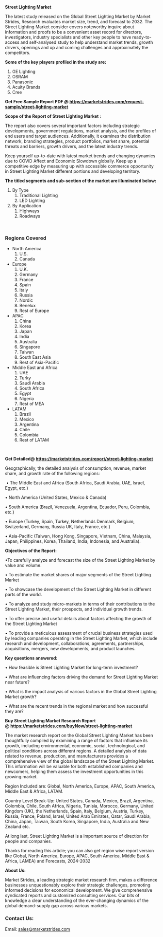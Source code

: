 <p><strong>Street Lighting Market</strong></p>
<p>The latest study released on the Global Street Lighting Market by Market Strides, Research evaluates market size, trend, and forecast to 2032. The Street Lighting Market consider covers noteworthy inquire about information and proofs to be a convenient asset record for directors, investigators, industry specialists and other key people to have ready-to-access and self-analysed study to help understand market trends, growth drivers, openings and up and coming challenges and approximately the competitors.</p>
<p><strong> Some of the key players profiled in the study are: </strong></p>
<p><ol><li>GE Lighting</li><li>OSRAM</li><li>Panasonic</li><li>Acuity Brands</li><li>Cree</li></ol></p>
<p><strong>Get Free Sample Report PDF @ <a href=""https://marketstrides.com/request-sample/street-lighting-market"">https://marketstrides.com/request-sample/street-lighting-market</a></strong></p>
<p><strong> Scope of the Report of Street Lighting Market : </strong></p>
<p>The report also covers several important factors including strategic developments, government regulations, market analysis, and the profiles of end users and target audiences. Additionally, it examines the distribution network, branding strategies, product portfolios, market share, potential threats and barriers, growth drivers, and the latest industry trends.</p>
<p>Keep yourself up-to-date with latest market trends and changing dynamics due to COVID Affect and Economic Slowdown globally. Keep up a competitive edge by measuring up with accessible commerce opportunity in Street Lighting Market different portions and developing territory.</p>
<p><strong> The titled segments and sub-section of the market are illuminated below: </strong></p>
<p><ol><li>By Type<ol><li> Traditional Lighting</li><li>LED Lighting</ol></li><li> By Application<ol><li>Highways</li><li>Roadways</ol></li></ol></p>
<p>&nbsp;</p>
<h3>Regions Covered</h3>
<ul>
<li class=""main-heading"">North America
<ol>
<li>U.S.</li>
<li>Canada</li>
</ol>
</li>
<li class=""main-heading"">Europe
<ol>
<li>U.K.</li>
<li>Germany</li>
<li>France</li>
<li>Spain</li>
<li>Italy</li>
<li>Russia</li>
<li>Nordic</li>
<li>Benelux</li>
<li>Rest of Europe</li>
</ol>
</li>
<li class=""main-heading"">APAC
<ol>
<li>China</li>
<li>Korea</li>
<li>Japan</li>
<li>India</li>
<li>Australia</li>
<li>Singapore</li>
<li>Taiwan</li>
<li>South East Asia</li>
<li>Rest of Asia-Pacific</li>
</ol>
</li>
<li class=""main-heading"">Middle East and Africa
<ol>
<li>UAE</li>
<li>Turky</li>
<li>Saudi Arabia</li>
<li>South Africa</li>
<li>Egypt</li>
<li>Nigeria</li>
<li>Rest of MEA</li>
</ol>
</li>
<li class=""main-heading"">LATAM
<ol>
<li>Brazil</li>
<li>Mexico</li>
<li>Argentina</li>
<li>Chile</li>
<li>Colombia</li>
<li>Rest of LATAM</li>
</ol>
</li>
</ul>
<p>&nbsp;</p>
<p><strong>Get Detailed@ <a href=""https://marketstrides.com/report/street-lighting-market"">https://marketstrides.com/report/street-lighting-market</a></strong></p>
<p>Geographically, the detailed analysis of consumption, revenue, market share, and growth rate of the following regions:</p>
<p>&nbsp;&bull; The Middle East and Africa (South Africa, Saudi Arabia, UAE, Israel, Egypt, etc.)</p>
<p>&bull; North America (United States, Mexico &amp; Canada)</p>
<p>&bull; South America (Brazil, Venezuela, Argentina, Ecuador, Peru, Colombia, etc.)</p>
<p>&bull; Europe (Turkey, Spain, Turkey, Netherlands Denmark, Belgium, Switzerland, Germany, Russia UK, Italy, France, etc.)</p>
<p>&bull; Asia-Pacific (Taiwan, Hong Kong, Singapore, Vietnam, China, Malaysia, Japan, Philippines, Korea, Thailand, India, Indonesia, and Australia).</p>
<p><strong>Objectives of the Report: </strong></p>
<p>&bull;To carefully analyze and forecast the size of the Street Lighting Market by value and volume.</p>
<p>&bull; To estimate the market shares of major segments of the Street Lighting Market</p>
<p>&bull; To showcase the development of the Street Lighting Market in different parts of the world.</p>
<p>&bull; To analyze and study micro-markets in terms of their contributions to the Street Lighting Market, their prospects, and individual growth trends.</p>
<p>&bull; To offer precise and useful details about factors affecting the growth of the Street Lighting Market</p>
<p>&bull; To provide a meticulous assessment of crucial business strategies used by leading companies operating in the Street Lighting Market, which include research and development, collaborations, agreements, partnerships, acquisitions, mergers, new developments, and product launches.</p>
<p><strong>Key questions answered: </strong></p>
<p>&bull; How feasible is Street Lighting Market for long-term investment?</p>
<p>&bull; What are influencing factors driving the demand for Street Lighting Market near future?</p>
<p>&bull; What is the impact analysis of various factors in the Global Street Lighting Market growth?</p>
<p>&bull; What are the recent trends in the regional market and how successful they are?</p>
<p><strong>Buy Street Lighting Market Research Report @&nbsp;<a href=""https://marketstrides.com/buyNow/street-lighting-market"">https://marketstrides.com/buyNow/street-lighting-market</a></strong></p>
<p>The market research report on the Global Street Lighting Market has been thoughtfully compiled by examining a range of factors that influence its growth, including environmental, economic, social, technological, and political conditions across different regions. A detailed analysis of data related to revenue, production, and manufacturers provides a comprehensive view of the global landscape of the Street Lighting Market. This information will be valuable for both established companies and newcomers, helping them assess the investment opportunities in this growing market.</p>
<p>Region Included are: Global, North America, Europe, APAC, South America, Middle East &amp; Africa, LATAM.</p>
<p>Country Level Break-Up: United States, Canada, Mexico, Brazil, Argentina, Colombia, Chile, South Africa, Nigeria, Tunisia, Morocco, Germany, United Kingdom (UK), the Netherlands, Spain, Italy, Belgium, Austria, Turkey, Russia, France, Poland, Israel, United Arab Emirates, Qatar, Saudi Arabia, China, Japan, Taiwan, South Korea, Singapore, India, Australia and New Zealand etc.</p>
<p>At long last, Street Lighting Market is a important source of direction for people and companies.</p>
<p>Thanks for reading this article; you can also get region wise report version like Global, North America, Europe, APAC, South America, Middle East &amp; Africa, LAMEA) and Forecasts, 2024-2032</p>
<p><strong>About Us: </strong></p>
<p>Market Strides, a leading strategic market research firm, makes a difference businesses unquestionably explore their strategic challenges, promoting informed decisions for economical development. We give comprehensive syndicated reports and customized consulting services. Our bits of knowledge a clear understanding of the ever-changing dynamics of the global demand-supply gap across various markets.</p>
<h3>Contact Us:</h3>
<p>Email: <a href=""mailto:sales@marketstrides.com"">sales@marketstrides.com</a></p>
